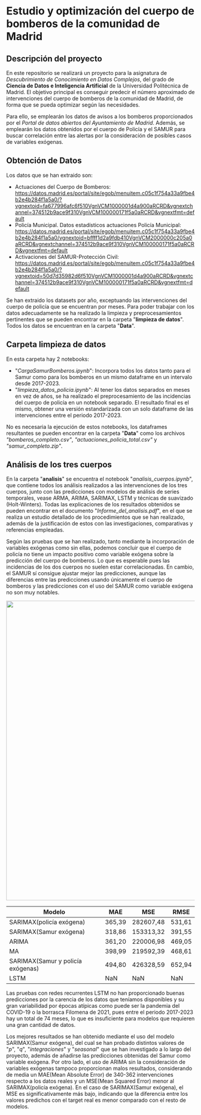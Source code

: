 # Estudio y optimización del cuerpo de bomberos de la comunidad de Madrid

## Descripción del proyecto

En este repositorio se realizará un proyecto para la asignatura de $\textit{Descubrimiento de Conocimiento en Datos}$ $\textit{Complejos}$, del grado de $\textbf{Ciencia de Datos e Inteligencia Artificial}$ de la Universidad Politécnica de Madrid. El objetivo principal es conseguir predecir el número aproximado de intervenciones del cuerpo de bomberos de la comunidad de Madrid, de forma que se pueda optimizar según las necesidades.

Para ello, se emplearán los datos de avisos a los bomberos proporcionados por el _Portal de datos abiertos del Ayuntamiento de Madrid_. Además, se emplearán los datos obtenidos por el cuerpo de Policía y el SAMUR para buscar correlación entre las alertas por la consideración de posibles casos de variables exógenas.

## Obtención de Datos

Los datos que se han extraido son:

- Actuaciones del Cuerpo de Bomberos: https://datos.madrid.es/portal/site/egob/menuitem.c05c1f754a33a9fbe4b2e4b284f1a5a0/?vgnextoid=fa677996afc6f510VgnVCM1000001d4a900aRCRD&vgnextchannel=374512b9ace9f310VgnVCM100000171f5a0aRCRD&vgnextfmt=default
- Policía Municipal. Datos estadísticos actuaciones Policía Municipal: https://datos.madrid.es/portal/site/egob/menuitem.c05c1f754a33a9fbe4b2e4b284f1a5a0/vgnextoid=bffff1d2a9fdb410VgnVCM2000000c205a0aRCRD&vgnextchannel=374512b9ace9f310VgnVCM100000171f5a0aRCRD&vgnextfmt=default
- Activaciones del SAMUR-Protección Civil: https://datos.madrid.es/portal/site/egob/menuitem.c05c1f754a33a9fbe4b2e4b284f1a5a0/?vgnextoid=50d7d35982d6f510VgnVCM1000001d4a900aRCRD&vgnextchannel=374512b9ace9f310VgnVCM100000171f5a0aRCRD&vgnextfmt=default

Se han extraido los datasets por año, exceptuando las intervenciones del cuerpo de policía que se encuentran por meses. Para poder trabajar con los datos adecuadamente se ha realizado la limpieza y preprocesamientos pertinentes que se pueden encontrar en la carpeta "**limpieza de datos**". Todos los datos se encuentran en la carpeta "**Data**".

## Carpeta limpieza de datos

En esta carpeta hay 2 notebooks:

- "_CargaSamurBomberos.ipynb_": Incorpora todos los datos tanto para el Samur como para los bomberos en un mismo dataframe en un intervalo desde 2017-2023.
- "_limpieza_datos_policia.ipynb_": Al tener los datos separados en meses en vez de años, se ha realizado el preprocesamiento de las incidencias del cuerpo de policía en un notebook separado. El resultado final es el mismo, obtener una versión estandarizada con un solo dataframe de las intervenciones entre el periodo 2017-2023.

No es necesaria la ejecución de estos notebooks, los dataframes resultantes se pueden encontrar en la carpeta "**Data**" como los archivos _"bomberos_completo.csv"_, _"actuaciones_policia_total.csv"_ y _"samur_completo.zip"_.

## Análisis de los tres cuerpos

En la carpeta "**analisis**" se encuentra el notebook "_analisis_cuerpos.ipynb_", que contiene todos los análisis realizados a las intervenciones de los tres cuerpos, junto con las predicciones con modelos de análisis de series temporales, vease ARMA, ARIMA, SARIMAX, LSTM y técnicas de suavizado (Holt-Winters). Todas las explicaciones de los resultados obtenidos se pueden encontrar en el documento "_Informe_del_analisis.pdf_", en el que se realiza un estudio detallado de los procedimientos que se han realizado, además de la justificación de estos con las investigaciones, comparativas y referencias empleadas.

Según las pruebas que se han realizado, tanto mediante la incorporación de variables exógenas como sin ellas, podemos concluir que el cuerpo de policía no tiene un impacto positivo como variable exógena sobre la predicción del cuerpo de bomberos. Lo que es esperable pues las incidencias de los dos cuerpos no suelen estar correlacionadas. En cambio, el SAMUR sí consigue ajustar mejor las predicciones, aunque las diferencias entre las predicciones usando únicamente el cuerpo de bomberos y las predicciones con el uso del SAMUR como variable exógena no son muy notables.


<p align="center">
  <img src="https://github.com/Junhao42/Estudio-y-optimizacion-de-las-actuaciones-de-bomberos-de-la-comunidad-de-Madrid/blob/main/images/sarimax_final.jpg" height="800" width="800">
</p>


| Modelo | MAE | MSE | RMSE |
| ------- | --- | --- | --- |
| SARIMAX(policía exógena) | 365,39 | 282607,48 | 531,61 |
| SARIMAX(Samur exógena) | 318,86 | 153313,32 | 391,55 |
| ARIMA | 361,20 | 220006,98 | 469,05 |
| MA | 398,99 | 219592,39 | 468,61 |
| SARIMAX(Samur y policía exógenas) | 494,80 | 426328,59 | 652,94 |
| LSTM | NaN | NaN | NaN |



Las pruebas con redes recurrentes LSTM no han proporcionado buenas predicciones por la carencia de los datos que teníamos disponibles y su gran variabilidad por épocas atípicas como puede ser la pandemia del COVID-19 o la borrasca Filomena de 2021, pues entre el periodo 2017-2023 hay un total de 74 meses, lo que es insuficiente para modelos que requieren una gran cantidad de datos.

Los mejores resultados se han obtenido mediante el uso del modelo SARIMAX(Samur exógena), del cual se han probado distintos valores de "_p_", "_q_", "_integraciones_" y "_seasonal_" que se han investigado a lo largo del proyecto, además de añadirse las predicciones obtenidas del Samur como variable exógena. Por otro lado, el uso de ARIMA sin la consideración de variables exógenas tampoco proporcionan malos resultados, considerando de media un MAE(Mean Absolute Error) de 340-362 intervenciones respecto a los datos reales y un MSE(Mean Squared Error) menor al SARIMAX(policía exógena). En el caso de SARIMAX(Samur exógena), el MSE es significativamente más bajo, indicando que la diferencia entre los valores predichos con el target real es menor comparado con el resto de modelos.











